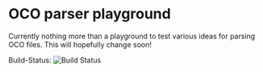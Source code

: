 # OCO parser playground

Currently nothing more than a playground to test various ideas for parsing OCO files. This will hopefully change soon!


Build-Status: ![Build Status](https://travis-ci.org/opencolor-tools/js-oco-parser.svg)
